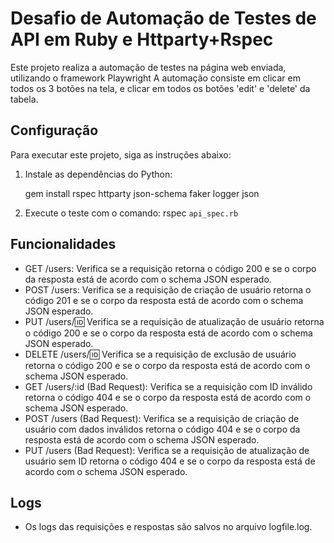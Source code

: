 # Desafio de Automação de Testes de API em Ruby e Httparty+Rspec

Este projeto realiza a automação de testes na página web enviada, utilizando o framework Playwright
A automação consiste em clicar em todos os 3 botões na tela, e clicar em todos os botões 'edit' e 'delete' da tabela.

## Configuração

Para executar este projeto, siga as instruções abaixo:

1. Instale as dependências do Python:

    gem install rspec httparty json-schema faker logger json

2. Execute o teste com o comando:
    rspec `api_spec.rb`

## Funcionalidades

- GET /users: Verifica se a requisição retorna o código 200 e se o corpo da resposta está de acordo com o schema JSON esperado.
- POST /users: Verifica se a requisição de criação de usuário retorna o código 201 e se o corpo da resposta está de acordo com o schema JSON esperado.
- PUT /users/:id: Verifica se a requisição de atualização de usuário retorna o código 200 e se o corpo da resposta está de acordo com o schema JSON esperado.
- DELETE /users/:id: Verifica se a requisição de exclusão de usuário retorna o código 200 e se o corpo da resposta está de acordo com o schema JSON esperado.
- GET /users/:id (Bad Request): Verifica se a requisição com ID inválido retorna o código 404 e se o corpo da resposta está de acordo com o schema JSON esperado.
- POST /users (Bad Request): Verifica se a requisição de criação de usuário com dados inválidos retorna o código 404 e se o corpo da resposta está de acordo com o schema JSON esperado.
- PUT /users (Bad Request): Verifica se a requisição de atualização de usuário sem ID retorna o código 404 e se o corpo da resposta está de acordo com o schema JSON esperado.

## Logs

- Os logs das requisições e respostas são salvos no arquivo logfile.log.

